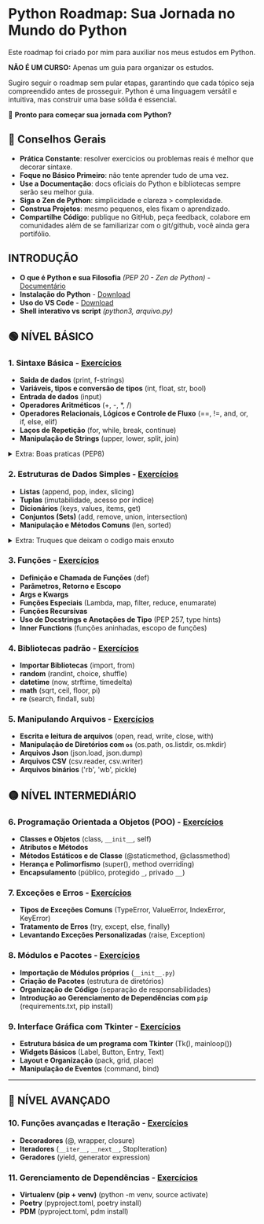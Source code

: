 # **Python Roadmap: Sua Jornada no Mundo do Python**  

Este roadmap foi criado por mim para auxiliar nos meus estudos em Python.

**NÃO É UM CURSO:** Apenas um guia para organizar os estudos.

Sugiro seguir o roadmap sem pular etapas, garantindo que cada tópico seja compreendido antes de prosseguir. Python é uma linguagem versátil e intuitiva, mas construir uma base sólida é essencial.

🚀 **Pronto para começar sua jornada com Python?**


## 🌱 Conselhos Gerais

* **Prática Constante**: resolver exercicios ou problemas reais é melhor que decorar sintaxe.
* **Foque no Básico Primeiro**: não tente aprender tudo de uma vez.
* **Use a Documentação**: docs oficiais do Python e bibliotecas sempre serão seu melhor guia.
* **Siga o Zen de Python**: simplicidade e clareza > complexidade.
* **Construa Projetos**: mesmo pequenos, eles fixam o aprendizado.
* **Compartilhe Código**: publique no GitHub, peça feedback, colabore em comunidades além de se familiarizar com o git/github, você ainda gera portifólio.

## **INTRODUÇÃO**

   * **O que é Python e sua Filosofia** *(PEP 20 - Zen de Python)* - [Documentário](https://youtu.be/GfH4QL4VqJ0)
   * **Instalação do Python** - [Download](https://www.python.org/downloads/)
   * **Uso do VS Code** - [Download](https://code.visualstudio.com/)
   * **Shell interativo vs script** *(python3, arquivo.py)*

## 🟢 **NÍVEL BÁSICO**

### 1. Sintaxe Básica - [Exercícios](https://github.com/Ricardo7c/Python-Roadmap/tree/main/01%20-%20Sintaxe%20B%C3%A1sica)

* **Saida de dados** (print, f-strings)
* **Variáveis, tipos e conversão de tipos** (int, float, str, bool)
* **Entrada de dados** (input)
* **Operadores Aritméticos** (+, -, *, /)
* **Operadores Relacionais, Lógicos e Controle de Fluxo** (==, !=, and, or, if, else, elif)
* **Laços de Repetição** (for, while, break, continue)
* **Manipulação de Strings** (upper, lower, split, join)

<details>
<summary>Extra: Boas praticas (PEP8)</summary>

* Indentação
* Comprimento de Linha
* Nomes de variáveis
* Ferramentas de formatação (flake8, black, isort, pylint)

</details>

### 2. Estruturas de Dados Simples - [Exercícios](https://github.com/Ricardo7c/Python-Roadmap/tree/main/02%20-%20Estruturas%20de%20Dados%20Simples)

* **Listas** (append, pop, index, slicing)
* **Tuplas** (imutabilidade, acesso por índice)
* **Dicionários** (keys, values, items, get)
* **Conjuntos (Sets)** (add, remove, union, intersection)
* **Manipulação e Métodos Comuns** (len, sorted)

<details>
<summary>Extra: Truques que deixam o codigo mais enxuto</summary>

* Desempacotamento de variaveis
* List, Dict e Set Comprehensions

</details>

### 3. Funções - [Exercícios](https://github.com/Ricardo7c/Python-Roadmap/tree/main/03%20-%20Fun%C3%A7%C3%B5es)

* **Definição e Chamada de Funções** (def)
* **Parâmetros, Retorno e Escopo**
* **Args e Kwargs**
* **Funções Especiais** (Lambda, map, filter, reduce, enumarate)
* **Funções Recursivas** 
* **Uso de Docstrings e Anotações de Tipo** (PEP 257, type hints)
* **Inner Functions** (funções aninhadas, escopo de funções)

### 4. Bibliotecas padrão - [Exercícios](https://github.com/Ricardo7c/Python-Roadmap/tree/main/04%20-%20Bibliotecas%20Padr%C3%A3o)

* **Importar Bibliotecas** (import, from)
* **random** (randint, choice, shuffle)
* **datetime** (now, strftime, timedelta)
* **math** (sqrt, ceil, floor, pi)
* **re** (search, findall, sub)

### 5. Manipulando Arquivos - [Exercícios](https://github.com/Ricardo7c/Python-Roadmap/tree/main/05%20-%20Manipulando%20Arquivos)

* **Escrita e leitura de arquivos** (open, read, write, close, with)
* **Manipulação de Diretórios com `os`** (os.path, os.listdir, os.mkdir)
* **Arquivos Json** (json.load, json.dump)
* **Arquivos CSV** (csv.reader, csv.writer)
* **Arquivos binários** ('rb', 'wb', pickle)

## 🟡 **NÍVEL INTERMEDIÁRIO**

### 6. Programação Orientada a Objetos (POO) - [Exercícios](https://github.com/Ricardo7c/Python-Roadmap/tree/main/06%20-%20Poo)

* **Classes e Objetos** (class, `__init__`, self)
* **Atributos e Métodos**
* **Métodos Estáticos e de Classe** (@staticmethod, @classmethod)
* **Herança e Polimorfismo** (super(), method overriding)
* **Encapsulamento** (público, protegido `_`, privado `__`)

### 7. Exceções e Erros - [Exercícios](https://github.com/Ricardo7c/Python-Roadmap/tree/main/07%20-%20Exce%C3%A7%C3%B5es%20e%20Erros)

* **Tipos de Exceções Comuns** (TypeError, ValueError, IndexError, KeyError)
* **Tratamento de Erros** (try, except, else, finally)
* **Levantando Exceções Personalizadas** (raise, Exception)

### 8. Módulos e Pacotes - [Exercícios](https://github.com/Ricardo7c/Python-Roadmap/tree/main/08%20-%20Modulos%20e%20pacotes)

* **Importação de Módulos próprios** (`__init__.py`)
* **Criação de Pacotes** (estrutura de diretórios)
* **Organização de Código** (separação de responsabilidades)
* **Introdução ao Gerenciamento de Dependências com `pip`** (requirements.txt, pip install)

### 9. Interface Gráfica com Tkinter - [Exercícios](https://github.com/Ricardo7c/Python-Roadmap/tree/main/09%20-%20Interface%20Gr%C3%A1fica%20com%20Tkinter)

* **Estrutura básica de um programa com Tkinter** (Tk(), mainloop())
* **Widgets Básicos** (Label, Button, Entry, Text)
* **Layout e Organização** (pack, grid, place)
* **Manipulação de Eventos** (command, bind)

---

## 🔴 **NÍVEL AVANÇADO**

### 10. Funções avançadas e Iteração - [Exercícios](https://github.com/Ricardo7c/Python-Roadmap/tree/main/10%20-%20Fun%C3%A7%C3%B5es%20avan%C3%A7adas%20e%20Itera%C3%A7%C3%A3o)

* **Decoradores** (@, wrapper, closure)
* **Iteradores** (`__iter__`, `__next__`, StopIteration)
* **Geradores** (yield, generator expression)

### 11. Gerenciamento de Dependências - [Exercícios](https://github.com/Ricardo7c/Python-Roadmap/tree/main/11%20-%20Gerenciamento%20de%20Dependencias)

* **Virtualenv (pip + venv)** (python -m venv, source activate)
* **Poetry** (pyproject.toml, poetry install)
* **PDM** (pyproject.toml, pdm install)